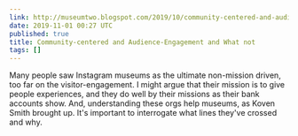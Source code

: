 ```yaml
---
link: http://museumtwo.blogspot.com/2019/10/community-centered-and-audience.html
date: 2019-11-01 00:27 UTC
published: true
title: Community-centered and Audience-Engagement and What not
tags: []
---
```


Many people saw Instagram museums as the ultimate non-mission driven, too far on the visitor-engagement. I might argue that their mission is to give people experiences, and they do well by their missions as their bank accounts show. And, understanding these orgs help museums, as Koven Smith brought up. It's important to interrogate what lines they've crossed and why.
